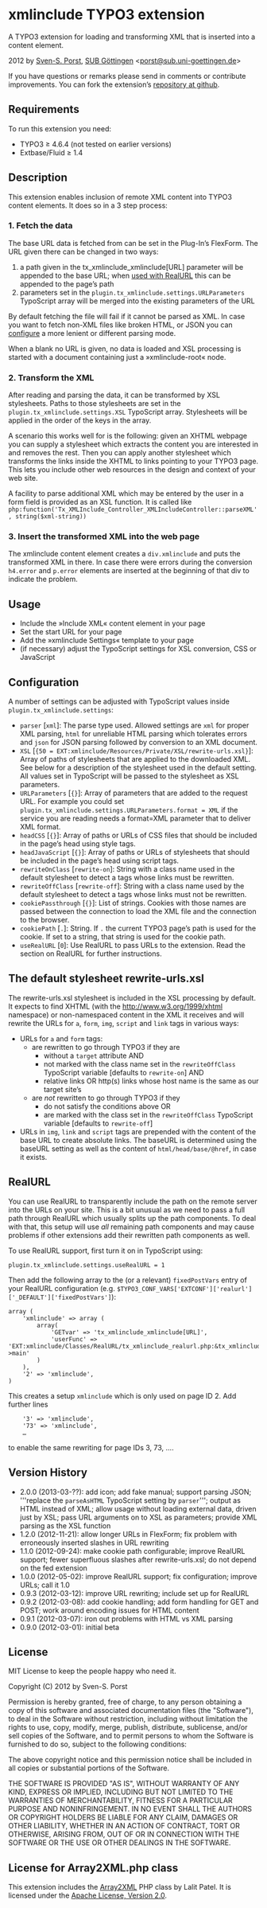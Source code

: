 # xmlinclude TYPO3 extension

A TYPO3 extension for loading and transforming XML that is inserted into a content element.

2012 by [Sven-S. Porst](http://earthlingsoft.net/ssp/), [SUB Göttingen](http://www.sub.uni-goettingen.de) <[porst@sub.uni-goettingen.de](mailto:porst@sub.uni-goettingen.de?subject=xmlinclude%20TYPO3%20Extension)>

If you have questions or remarks please send in comments or contribute improvements. You can fork the extension’s [repository at github](https://github.com/ssp/xmlinclude).



## Requirements
To run this extension you need:

* TYPO3 ≥ 4.6.4 (not tested on earlier versions)
* Extbase/Fluid ≥ 1.4



## Description
This extension enables inclusion of remote XML content into TYPO3 content elements. It does so in a 3 step process:

### 1. Fetch the data
The base URL data is fetched from can be set in the Plug-In’s FlexForm. The URL given there can be changed in two ways:

1. a path given in the tx_xmlinclude_xmlinclude[URL] parameter will be appended to the base URL; when [used with RealURL](#realurl) this can be appended to the page’s path
2. parameters set in the `plugin.tx_xmlinclude.settings.URLParameters` TypoScript array will be merged into the existing parameters of the URL

By default fetching the file will fail if it cannot be parsed as XML. In case you want to fetch non-XML files like broken HTML, or JSON you can [configure](#configuration) a more lenient or different parsing mode.

When a blank no URL is given, no data is loaded and XSL processing is started with a document containing just a »xmlinclude-root« node.

### 2. Transform the XML
After reading and parsing the data, it can be transformed by XSL stylesheets. Paths to those stylesheets are set in the `plugin.tx_xmlinclude.settings.XSL` TypoScript array. Stylesheets will be applied in the order of the keys in the array.

A scenario this works well for is the following: given an XHTML webpage you can supply a stylesheet which extracts the content you are interested in and removes the rest. Then you can apply another stylesheet which transforms the links inside the XHTML to links pointing to your TYPO3 page. This lets you include other web resources in the design and context of your web site.

A facility to parse additional XML which may be entered by the user in a form field is provided as an XSL function. It is called like `php:function('Tx_XMLInclude_Controller_XMLIncludeController::parseXML', string($xml-string))`

### 3. Insert the transformed XML into the web page
The xmlinclude content element creates a `div.xmlinclude` and puts the transformed XML in there. In case there were errors during the conversion `h4.error` and `p.error` elements are inserted at the beginning of that div to indicate the problem.



## Usage

* Include the »Include XML« content element in your page
* Set the start URL for your page
* Add the »xmlinclude Settings« template to your page
* (if necessary) adjust the TypoScript settings for XSL conversion, CSS or JavaScript



## Configuration
A number of settings can be adjusted with TypoScript values inside `plugin.tx_xmlinclude.settings`:

* `parser` [`xml`]: The parse type used. Allowed settings are `xml` for proper XML parsing, `html` for unreliable HTML parsing which tolerates errors and `json` for JSON parsing followed by conversion to an XML document.
* `XSL` [`{50 = EXT:xmlinclude/Resources/Private/XSL/rewrite-urls.xsl}`]: Array of paths of stylesheets that are applied to the downloaded XML. See below for a description of the stylesheet used in the default setting. All values set in TypoScript will be passed to the stylesheet as XSL parameters.
* `URLParameters` [`{}`]: Array of parameters that are added to the request URL. For example you could set `plugin.tx_xmlinclude.settings.URLParameters.format = XML` if the service you are reading needs a format=XML parameter that to deliver XML format.
* `headCSS` [`{}`]: Array of paths or URLs of CSS files that should be included in the page’s head using style tags.
* `headJavaScript` [`{}`]: Array of paths or URLs of stylesheets that should be included in the page’s head using script tags.
* `rewriteOnClass` [`rewrite-on`]: String with a class name used in the default stylesheet to detect a tags whose links must be rewritten.
* `rewriteOffClass` [`rewrite-off`]: String with a class name used by the default stylesheet to detect a tags whose links must not be rewritten.
* `cookiePassthrough` [`{}`]: List of strings. Cookies with those names are passed between the connection to load the XML file and the connection to the browser.
* `cookiePath` [`.`]: String. If `.` the current TYPO3 page’s path is used for the cookie. If set to a string, that string is used for the cookie path.
* `useRealURL` [`0`]: Use RealURL to pass URLs to the extension. Read the section on RealURL for further instructions.



## The default stylesheet rewrite-urls.xsl
The rewrite-urls.xsl stylesheet is included in the XSL processing by default. It expects to find XHTML (with the http://www.w3.org/1999/xhtml namespace) or non-namespaced content in the XML it receives and will rewrite the URLs for `a`, `form`, `img`, `script` and `link` tags in various ways:

* URLs for `a` and `form` tags:
	* are rewritten to go through TYPO3 if they are
		* without a `target` attribute AND
		* not marked with the class name set in the `rewriteOffClass` TypoScript variable [defaults to `rewrite-on`] AND
		* relative links OR http(s) links whose host name is the same as our target site’s
	* are *not* rewritten to go through TYPO3 if they
		* do not satisfy the conditions above OR
		* are marked with the class set in the `rewriteOffClass` TypoScript variable [defaults to `rewrite-off`]
* URLs in `img`, `link` and `script` tags are prepended with the content of the base URL to create absolute links. The baseURL is determined using the baseURL setting as well as the content of `html/head/base/@href`, in case it exists.



## RealURL ##
You can use RealURL to transparently include the path on the remote server into the URLs on your site. This is a bit unusual as we need to pass a full path through RealURL which usually splits up the path components. To deal with that, this setup will use *all* remaining path components and may cause problems if other extensions add their rewritten path components as well.

To use RealURL support, first turn it on in TypoScript using:

	plugin.tx_xmlinclude.settings.useRealURL = 1

Then add the following array to the (or a relevant) `fixedPostVars` entry of your RealURL configuration (e.g. `$TYPO3_CONF_VARS['EXTCONF']['realurl']['_DEFAULT']['fixedPostVars']`):

	array (
		'xmlinclude' => array (
			array(
				'GETvar' => 'tx_xmlinclude_xmlinclude[URL]',
				'userFunc' => 'EXT:xmlinclude/Classes/RealURL/tx_xmlinclude_realurl.php:&tx_xmlinclude_realurl->main'
			)
		),
		'2' => 'xmlinclude',
	)

This creates a setup `xmlinclude` which is only used on page ID 2. Add further lines

		'3' => 'xmlinclude',
		'73' => 'xmlinclude',
		…

to enable the same rewriting for page IDs 3, 73, ….



## Version History ##

* 2.0.0 (2013-03-??): add icon; add fake manual; support parsing JSON; '''replace the `parseAsHTML` TypoScript setting by `parser`'''; output as HTML instead of XML; allow usage without loading external data, driven just by XSL; pass URL arguments on to XSL as parameters; provide XML parsing as the XSL function
* 1.2.0 (2012-11-21): allow longer URLs in FlexForm; fix problem with erroneously inserted slashes in URL rewriting
* 1.1.0 (2012-09-24): make cookie path configurable; improve RealURL support; fewer superfluous slashes after rewrite-urls.xsl; do not depend on the fed extension
* 1.0.0 (2012-05-02): improve RealURL support; fix configuration; improve URLs; call it 1.0
* 0.9.3 (2012-03-12): improve URL rewriting; include set up for RealURL
* 0.9.2 (2012-03-08): add cookie handling; add form handling for GET and POST; work around encoding issues for HTML content
* 0.9.1 (2012-03-07): iron out problems with HTML vs XML parsing
* 0.9.0 (2012-03-01): initial beta


## License ##
MIT License to keep the people happy who need it.


Copyright (C) 2012 by Sven-S. Porst

Permission is hereby granted, free of charge, to any person obtaining a copy
of this software and associated documentation files (the "Software"), to deal
in the Software without restriction, including without limitation the rights
to use, copy, modify, merge, publish, distribute, sublicense, and/or sell
copies of the Software, and to permit persons to whom the Software is
furnished to do so, subject to the following conditions:

The above copyright notice and this permission notice shall be included in
all copies or substantial portions of the Software.

THE SOFTWARE IS PROVIDED "AS IS", WITHOUT WARRANTY OF ANY KIND, EXPRESS OR
IMPLIED, INCLUDING BUT NOT LIMITED TO THE WARRANTIES OF MERCHANTABILITY,
FITNESS FOR A PARTICULAR PURPOSE AND NONINFRINGEMENT. IN NO EVENT SHALL THE
AUTHORS OR COPYRIGHT HOLDERS BE LIABLE FOR ANY CLAIM, DAMAGES OR OTHER
LIABILITY, WHETHER IN AN ACTION OF CONTRACT, TORT OR OTHERWISE, ARISING FROM,
OUT OF OR IN CONNECTION WITH THE SOFTWARE OR THE USE OR OTHER DEALINGS IN
THE SOFTWARE.


## License for Array2XML.php class ##
This extension includes the [Array2XML](http://www.lalit.org/lab/convert-php-array-to-xml-with-attributes/)
PHP class by Lalit Patel. It is licensed under the [Apache License, Version 2.0](http://www.apache.org/licenses/LICENSE-2.0).
